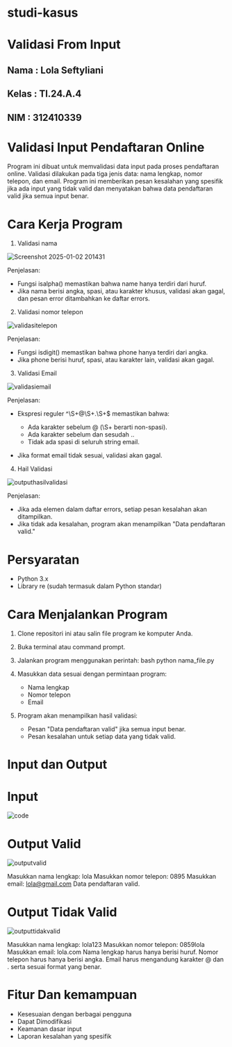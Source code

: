 # studi-kasus

# Validasi From Input

## Nama : Lola Seftyliani 
## Kelas : TI.24.A.4
## NIM : 312410339

# Validasi Input Pendaftaran Online 
Program ini dibuat untuk memvalidasi data input pada proses pendaftaran online. Validasi dilakukan pada tiga jenis data: nama lengkap, nomor telepon, dan email. Program ini memberikan pesan kesalahan yang spesifik jika ada input yang tidak valid dan menyatakan bahwa data pendaftaran valid jika semua input benar.

# Cara Kerja Program
1. Validasi nama

![Screenshot 2025-01-02 201431](https://github.com/user-attachments/assets/cfc40846-fd46-481b-aaa3-0a306e6a90f1)

Penjelasan:

- Fungsi isalpha() memastikan bahwa name hanya terdiri dari huruf.
- Jika nama berisi angka, spasi, atau karakter khusus, validasi akan gagal, dan pesan error ditambahkan ke daftar errors.

2. Validasi nomor telepon

![validasitelepon](https://github.com/user-attachments/assets/aa6a0137-54a9-4478-aceb-a4154880c3c4)

Penjelasan:

- Fungsi isdigit() memastikan bahwa phone hanya terdiri dari angka.
- Jika phone berisi huruf, spasi, atau karakter lain, validasi akan gagal.

3. Validasi Email

![validasiemail](https://github.com/user-attachments/assets/f0a2d499-ac56-4f89-8950-f940ca87f776)

Penjelasan:

- Ekspresi reguler ^\S+@\S+\.\S+$ memastikan bahwa:

   - Ada karakter sebelum @ (\S+ berarti non-spasi).
   - Ada karakter sebelum dan sesudah ..
   - Tidak ada spasi di seluruh string email.

- Jika format email tidak sesuai, validasi akan gagal.

4. Hail Validasi

![outputhasilvalidasi](https://github.com/user-attachments/assets/bfacfb63-28ec-4b90-8bbc-aa5172e16db3)

Penjelasan:

- Jika ada elemen dalam daftar errors, setiap pesan kesalahan akan ditampilkan.
- Jika tidak ada kesalahan, program akan menampilkan "Data pendaftaran valid."

# Persyaratan

- Python 3.x
- Library re (sudah termasuk dalam Python standar)

# Cara Menjalankan Program

1. Clone repositori ini atau salin file program ke komputer Anda.
2. Buka terminal atau command prompt.
3. Jalankan program menggunakan perintah: bash python nama_file.py
4. Masukkan data sesuai dengan permintaan program:

   - Nama lengkap
   - Nomor telepon
   - Email
5. Program akan menampilkan hasil validasi:

   - Pesan "Data pendaftaran valid" jika semua input benar.
   - Pesan kesalahan untuk setiap data yang tidak valid.

# Input dan Output

# Input

![code](https://github.com/user-attachments/assets/eb044bb0-55b2-4f7a-a02a-5215ec3092db)

# Output Valid

![outputvalid](https://github.com/user-attachments/assets/f5f71e9c-888e-4561-90a2-a5c16f77e12d)

Masukkan nama lengkap: lola Masukkan nomor telepon: 0895 Masukkan email: lola@gmail.com Data pendaftaran valid.

# Output Tidak Valid

![outputtidakvalid](https://github.com/user-attachments/assets/8532d927-43e8-4a94-9c71-450935803a5a)

Masukkan nama lengkap: lola123 Masukkan nomor telepon: 0859lola Masukkan email: lola.com Nama lengkap harus hanya berisi huruf. Nomor telepon harus hanya berisi angka. Email harus mengandung karakter @ dan . serta sesuai format yang benar.

# Fitur Dan kemampuan
- Kesesuaian dengan berbagai pengguna
- Dapat Dimodifikasi
- Keamanan dasar input
- Laporan kesalahan yang spesifik





